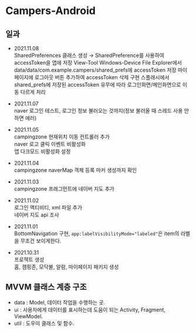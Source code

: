 # Campers-Android

## 일과

- 2021.11.08</br>
    SharedPreferences 클래스 생성 → SharedPreference를 사용하여 accessToken을 앱에 저장
    View-Tool Windows-Device File Explorer에서 data/data/com.example.campers/shared_prefs에 accessToken 저장
    마이페이지에 로그아웃 버튼 추가하여 accessToken 삭제 구현
    스플래시에서 shared_prefs에 저장된 accessToken 유무에 따라 로그인화면/메인화면으로 이동 다르게 처리

- 2021.11.07</br>
    naver 로그인 테스트, 로그인 정보 불러오는 것까지(정보 불러올 때 스레드 사용 안하면 에러)
    
- 2021.11.05</br>
    campingzone 현재위치 이동 컨트롤러 추가</br>
    naver 로고 클릭 이벤트 비활성화</br>
    앱 다크모드 비활성화 설정

- 2021.11.04</br>
    campingzone naverMap 객체 등록 마커 생성까지 확인

- 2021.11.03</br>
    campingzone 프래그먼트에 네이버 지도 추가
    
- 2021.11.02</br>
     로그인 액티비티, xml 파일 추가</br>
     네이버 지도 api 조사
     
- 2021.11.01</br>
    BottomNavigation 구현, `app:labelVisibilityMode="labeled"`은 item의 라벨을 무조건 보이게한다.

- 2021.10.31</br>
    프로젝트 생성</br>
    홈, 캠핑존, 모닥불, 알람, 마이페이지 패키지 생성

## MVVM 클래스 계층 구조
- data : Model, 데이터 작업을 수행하는 곳.
- ui : 사용자에게 데이터를 표시하는데 도움이 되는 Activity, Fragment, ViewModel.
- util : 도우미 클래스 및 함수.